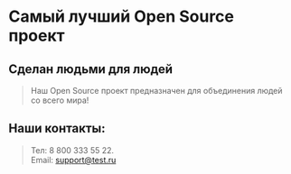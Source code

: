 # Самый лучший Open Source проект

## Сделан людьми для людей

> Наш Open Source проект предназначен для объединения людей со всего мира!

## Наши контакты:
> Тел: 8 800 333 55 22.    
> Email: support@test.ru
